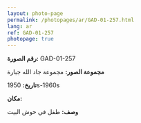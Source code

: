 ```yaml
---
layout: photo-page
permalink: /photopages/ar/GAD-01-257.html
lang: ar
ref: GAD-01-257
photopage: true
---
```


**رقم الصورة:** GAD-01-257

**مجموعة الصور:** مجموعة جاد الله جبارة

**تاريخ:**  1950s-1960s

**مكان:**

**وصف:** طفل في حوش البيت

